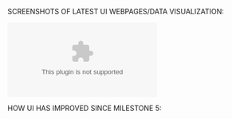 SCREENSHOTS OF LATEST UI WEBPAGES/DATA VISUALIZATION:

![Screenshot of Home: current location](linkhere.com)



HOW UI HAS IMPROVED SINCE MILESTONE 5:


